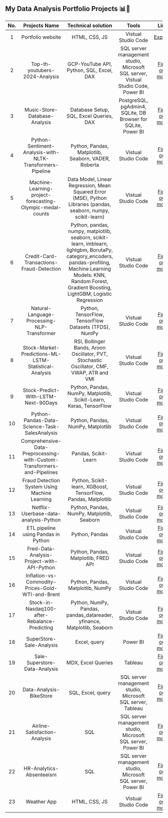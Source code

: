 ## My Data Analysis Portfolio Projects 📊💭

| No. | Projects Name | Technical solution | Tools | Link |
| :---:   | :---: | :---: | :---: | :---: |
| 1 | Portfolio website | HTML, CSS, JS | Vistual Studio Code | [Explore](https://github.com/Kanangnut/kanangnut.github.io) |
| 2 | Top-th-youtubers-2024-Analysis | GCP-YouTube API, Python, SQL, Excel, DAX | SQL server management studio, Microsoft SQL server, Vistual Studio Code, Power BI | [Find out more](https://github.com/Kanangnut/top-th-youtubers-2024) |
| 3 | Music-Store-Database-Analysis | Database Setup, SQL, Excel Queries, DAX | PostgreSQL, pgAdmin4, SQLite, DB Browser for SQLite, Power BI | [Find out more](https://github.com/Kanangnut/Music-Store-Database-Analysis) |
| 4 | Python-Sentiment-Analysis-with-NLTK-Transformers-Pipeline | Python, Pandas, Matplotlib, Seaborn, VADER, Roberta | Vistual Studio Code | [Find out more](https://github.com/Kanangnut/Python-Sentiment-Analysis-with-NLTK-Transformers-Pipeline)  |
| 5 | Machine-Learning-project-forecasting-Olympic-medal-counts | Data Model, Linear Regression, Mean Squared Error (MSE), Python Libraries (pandas, seaborn, numpy, scikit-learn) | Vistual Studio Code | [Find out more](https://github.com/Kanangnut/Machine-Learning-project-forecasting-Olympic-medal-counts) |
| 6 | Credit-Card-Transactions-Fraud-Detection | Python, pandas, numpy, matplotlib, seaborn, scikit-learn, imblearn, lightgbm, BorutaPy, category_encoders, pandas-profiling, Machine Learning Models: KNN, Random Forest, Gradient Boosting, LightGBM, Logistic Regression | Vistual Studio Code | [Find out more](https://github.com/Kanangnut/Credit-Card-Transactions-Fraud-Detection/tree/main) |
| 7 | Natural-Language-Processing-NLP-Transformer | Python, TensorFlow, TensorFlow Datasets (TFDS), NumPy | Vistual Studio Code | [Find out more](https://github.com/Kanangnut/Natural-Language-Processing-NLP-Transformer) |
| 8 | Stock-Market-Predictions-ML-LSTM-Statistical-Analysis | RSI, Bollinger Bands, Aroon Oscillator, PVT, Stochastic Oscillator, CMF, VWAP, ATR  and VMI | Vistual Studio Code | [Find out more](https://github.com/Kanangnut/Stock-Market-Predictions-ML-LSTM-Statistical-Analysis) |
| 9 | Stock-Predict-With-LSTM-Next-90Days | Python, Pandas, NumPy, Matplotlib, Scikit-Learn, Keras, TensorFlow | Vistual Studio Code | [Find out more](https://github.com/Kanangnut/Stock-Predict-With-LSTM-Next-90Days) |
| 10 | Python-Pandas-Data-Science-Task-SalesAnalysis | Python, Pandas, NumPy, Matplotlib | Vistual Studio Code | [Find out more](https://github.com/Kanangnut/Python-Pandas-Data-Science-Task-SalesAnalysis) |
| 11 | Comprehensive-Data-Preprocessing-with-Custom-Transformers-and-Pipelines |Pandas, Scikit-Learn | Vistual Studio Code | [Find out more](https://github.com/Kanangnut/Comprehensive-Data-Preprocessing-with-Custom-Transformers-and-Pipelines) |
| 12 | Fraud Detection System Using Machine Learning | Python, Scikit-learn, XGBoost, TensorFlow, Pandas, Matplotlib | Vistual Studio Code | [Find out more](https://github.com/Kanangnut/EDA-Credit-Classification-Using-ML) |
| 13 | Netflix-Userbase-data-analysis-Python | Python, Pandas, NumPy, Matplotlib, Seaborn | Vistual Studio Code | [Find out more](https://github.com/Kanangnut/Netflix-Userbase-data-analysis-Python) |
| 14 | ETL pipeline using Pandas in Python | Python, Pandas | Vistual Studio Code | [Find out more](https://github.com/Kanangnut/ETL-pipeline-using-Pandas-in-Python) |
| 15 | Fred-Data-Analysis-Project-with-API-Python | Python, Pandas, Matplotlib, FRED API | Vistual Studio Code | [Find out more](https://github.com/Kanangnut/Fred-Data-Analysis-Project-with-API-Python) |
| 16 | Inflation-vs-Commodity-Prices-Gold-WTI-and-Brent | Python, Pandas, Matplotlib, NumPy | Vistual Studio Code | [Find out more](https://github.com/Kanangnut/Inflation-vs-Commodity-Prices-Gold-WTI-and-Brent) |
| 17 | Stock-in-Nasdaq100-after-Rebalance-Predicting | Python, NumPy, Pandas, pandas_datareader, yfinance, Matplotlib, Seaborn | Vistual Studio Code | [Find out more](https://github.com/Kanangnut/Stock-in-Nasdaq100-after-Rebalance-Predicting) |
| 18 | SuperStore-Sale-Analysis | Excel, query | Power BI | [Find out more](https://github.com/Kanangnut/SuperStore-Sale-Analysis) |
| 19 | Sale-Superstore-Data-Analysis | MDX, Excel Queries | Tableau | [Find out more](https://github.com/Kanangnut/Sale-Superstore-Data-Analysis-use-Tableau-and-DAX) |
| 20 | Data-Analysis-BikeStore | SQL, Excel, query | SQL server management studio, Microsoft SQL server, Tableau | [Find out more](https://github.com/Kanangnut/Data-Analysis-BikeStore-SQL-Excel-Tableau) |
| 21 | Airline-Satisfaction-Analysis | SQL | SQL server management studio, Microsoft SQL server, Power BI | [Find out more](https://github.com/Kanangnut/Airline-Satisfaction-Analysis-SQL) |
| 22 | HR-Analytics-Absenteeism | SQL | SQL server management studio, Microsoft SQL server, Power BI | [Find out more](https://github.com/Kanangnut/HR-Analytics-Absenteeism-SQL)  |
| 23 | Weather App | HTML, CSS, JS | Vistual Studio Code | [Find out more](https://github.com/Kanangnut/Weather-App) |





















